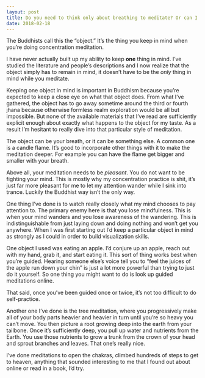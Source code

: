 ```yaml
---
layout: post
title: Do you need to think only about breathing to meditate? Or can I think of other things too?
date: 2018-02-18
---
```


<p>The Buddhists call this the “object.” It’s the thing you keep in mind when you’re doing concentration meditation.</p><p>I have never actually built up my ability to keep <b>one</b> thing in mind. I’ve studied the literature and people’s descriptions and I now realize that the object simply has to remain in mind, it doesn’t have to be the <i>only</i> thing in mind while you meditate.</p><p>Keeping one object in mind is important in Buddhism because you’re expected to keep a close eye on what that object does. From what I’ve gathered, the object has to go away sometime around the third or fourth jhana because otherwise formless realm exploration would be all but impossible. But none of the available materials that I’ve read are sufficiently explicit enough about exactly what happens to the object for my taste. As a result I’m hesitant to really dive into that particular style of meditation.</p><p>The object can be your breath, or it can be something else. A common one is a candle flame. It’s good to incorporate other things with it to make the meditation deeper. For example you can have the flame get bigger and smaller with your breath.</p><p>Above all, your meditation needs to be <i>pleasant</i>. You do not want to be fighting your mind. This is mostly why my concentration practice is shit, it’s just far more pleasant for me to let my attention wander while I sink into trance. Luckily the Buddhist way isn’t the only way.</p><p>One thing I’ve done is to watch really closely what my mind chooses to pay attention to. The primary enemy here is that you lose mindfulness. This is when your mind wanders and you lose awareness of the wandering. This is indistinguishable from just laying down and doing nothing and won’t get you anywhere. When I was first starting out I’d keep a particular object in mind as strongly as I could in order to build visualization skills.</p><p>One object I used was eating an apple. I’d conjure up an apple, reach out with my hand, grab it, and start eating it. This sort of thing works best when you’re guided. Hearing someone else’s voice tell you to “feel the juices of the apple run down your chin” is just a lot more powerful than trying to just do it yourself. So one thing you might want to do is look up guided meditations online.</p><p>That said, once you’ve been guided once or twice, it’s not too difficult to do self-practice.</p><p>Another one I’ve done is the tree meditation, where you progressively make all of your body parts heavier and heavier in turn until you’re so heavy you can’t move. You then picture a root growing deep into the earth from your tailbone. Once it’s sufficiently deep, you pull up water and nutrients from the Earth. You use those nutrients to grow a trunk from the crown of your head and sprout branches and leaves. That one’s really nice.</p><p>I’ve done meditations to open the chakras, climbed hundreds of steps to get to heaven, anything that sounded interesting to me that I found out about online or read in a book, I’d try.</p>
